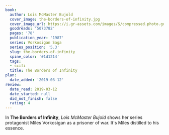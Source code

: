 ```yaml
---
book:
  author: Lois McMaster Bujold
  cover_image: the-borders-of-infinity.jpg
  cover_image_url: https://i.gr-assets.com/images/S/compressed.photo.goodreads.com/books/1327917017l/5073782._SX98_.jpg
  goodreads: '5073782'
  pages: '78'
  publication_year: '1987'
  series: Vorkosigan Saga
  series_position: '5.3'
  slug: the-borders-of-infinity
  spine_color: '#1d1214'
  tags:
  - scifi
  title: The Borders of Infinity
plan:
  date_added: '2019-03-12'
review:
  date_read: 2019-03-12
  date_started: null
  did_not_finish: false
  rating: 4
---
```


In **The Borders of Infinity**, *Lois McMaster Bujold* shows her series protagonist Miles Vorkosigan as a prisoner of war. It's Miles distilled to his essence.

